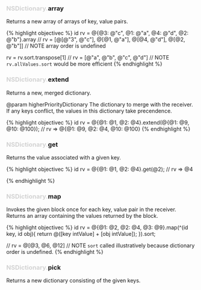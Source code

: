 
### <span style='color:lightgray'>NSDictionary.</span>array


 Returns a new array of arrays of key, value pairs.

{% highlight objectivec %}
id rv = @{@3: @"c", @1: @"a", @4: @"d", @2: @"b"}.array
// rv = [@[@"3", @"c"], @[@1, @"a"], @[@4, @"d"], @[@2, @"b"]]
// NOTE array order is undefined

rv = rv.sort.transpose[1]
// rv = [@"a", @"b", @"c", @"d"]
// NOTE `rv.allValues.sort` would be more efficient
{% endhighlight %}

### <span style='color:lightgray'>NSDictionary.</span>extend


 Returns a new, merged dictionary.

 @param higherPriorityDictionary The dictionary to merge with the
 receiver. If any keys conflict, the values in this dictionary take precendence.

{% highlight objectivec %}
id rv = @{@1: @1, @2: @4}.extend(@{@1: @9, @10: @100});
// rv => @{@1: @9, @2: @4, @10: @100}
{% endhighlight %}

### <span style='color:lightgray'>NSDictionary.</span>get


 Returns the value associated with a given key.

{% highlight objectivec %}
id rv = @{@1: @1, @2: @4}.get(@2);
// rv => @4

{% endhighlight %}

### <span style='color:lightgray'>NSDictionary.</span>map


 Invokes the given block once for each key, value pair in the receiver.
 Returns an array containing the values returned by the block.

{% highlight objectivec %}
id rv = @{@1: @2, @2: @4, @3: @9}.map(^(id key, id obj){
    return @([key intValue] + [obj intValue]);
}).sort;

// rv = @[@3, @6, @12]
// NOTE `sort` called illustratively because dictionary order is undefined.
{% endhighlight %}

### <span style='color:lightgray'>NSDictionary.</span>pick


 Returns a new dictionary consisting of the given keys.
